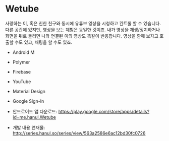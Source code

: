 # Wetube
사랑하는 이, 혹은 친한 친구와 동시에 유튜브 영상을 시청하고 컨트롤 할 수 있습니다. 다른 공간에 있지만, 영상을 보는 체험은 동일한 것이죠. 내가 영상을 재생/정지하거나 화면을 뒤로 돌리면 나와 연결된 이의 영상도 똑같이 반응합니다. 영상을 함께 보자고 호출할 수도 있고, 채팅을 할 수도 있죠.

- Android M
- Polymer
- Firebase
- YouTube
- Material Design
- Google Sign-In

- 안드로이드 앱 다운로드: https://play.google.com/store/apps/details?id=me.hanul.Wetube
- 개발 내용 연재물: http://series.hanul.so/series/view/563a2586e6ac12bd30fc0726